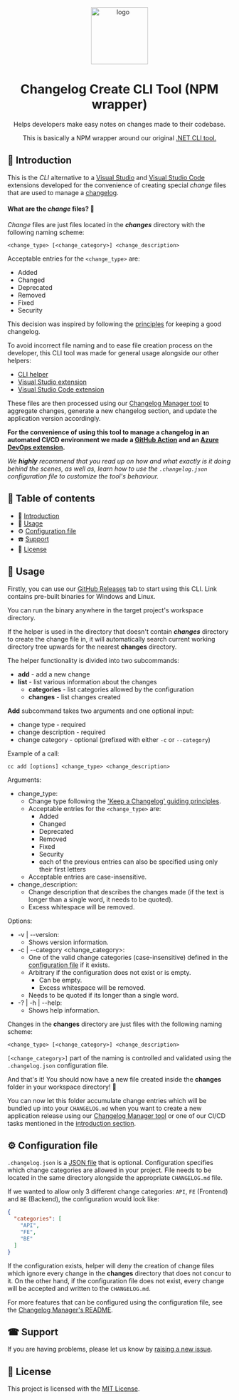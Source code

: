 <div align="center">
  <a style="display: inline-block;" href="https://enterwell.net" target="_blank">
    <picture>
      <source media="(prefers-color-scheme: dark)" srcset="https://enterwell.net/wp-content/uploads/2023/05/ew-logomark-color-negative-128.x48680.png">
      <img width="128" height="128" alt="logo" src="https://enterwell.net/wp-content/uploads/2023/05/ew-logomark-color-positive-128.x48680.png">
    </picture>
  </a>
  
  <h1>Changelog Create CLI Tool (NPM wrapper)</h1>

  <p>Helps developers make easy notes on changes made to their codebase.</p>
  <p>This is basically a NPM wrapper around our original
    <a href="https://github.com/Enterwell/ChangelogManager/tree/main/Enterwell.CI.Changelog.CLI">.NET CLI tool.</a>
  </p>
</div>

## 🌱 Introduction
This is the *CLI* alternative to a [Visual Studio](https://github.com/Enterwell/ChangelogManager/tree/main/Enterwell.CI.Changelog.VSIX) and [Visual Studio Code](https://github.com/Enterwell/ChangelogManager/tree/main/Enterwell.CI.Changelog.VSCodeExtension) extensions developed for the convenience of creating special *change* files that are used to manage a [changelog](https://keepachangelog.com/en/1.1.0/).

#### What are the *change* files? 🤔

*Change* files are just files located in the ***changes*** directory with the following naming scheme:

```
<change_type> [<change_category>] <change_description>
```

Acceptable entries for the `<change_type>` are:

+ Added
+ Changed
+ Deprecated
+ Removed
+ Fixed
+ Security

This decision was inspired by following the [principles](https://keepachangelog.com/en/1.0.0/#how) for keeping a good changelog.

To avoid incorrect file naming and to ease file creation process on the developer, this CLI tool was made for general usage alongside our other helpers:
  + [CLI helper](https://github.com/Enterwell/ChangelogManager/tree/main/Enterwell.CI.Changelog.CLI)
  + [Visual Studio extension](https://github.com/Enterwell/ChangelogManager/tree/main/Enterwell.CI.Changelog.VSIX)
  + [Visual Studio Code extension](https://github.com/Enterwell/ChangelogManager/tree/main/Enterwell.CI.Changelog.VSCodeExtension)

These files are then processed using our [Changelog Manager tool](https://github.com/Enterwell/ChangelogManager/tree/main/Enterwell.CI.Changelog) to aggregate changes, generate a new changelog section, and update the application version accordingly.

**For the convenience of using this tool to manage a changelog in an automated CI/CD environment we made a [GitHub Action](https://github.com/Enterwell/ChangelogManager-GitHub-Action) and an [Azure DevOps extension](https://github.com/Enterwell/ChangelogManager/tree/main/Enterwell.CI.Changelog.DevOpsExtension).**

*We **highly** recommend that you read up on how and what exactly is it doing behind the scenes, as well as, learn how to use the `.changelog.json` configuration file to customize the tool's behaviour.*


## 📖 Table of contents
+ 🌱 [Introduction](#-introduction)
+ 📝 [Usage](#-usage)
+ ⚙️ [Configuration file](#-configuration-file)
+ ☎️ [Support](#-support)
+ 🪪 [License](#-license)

## 📝 Usage

Firstly, you can use our [GitHub Releases](https://github.com/Enterwell/ChangelogManager/releases/) tab to start using this CLI. Link contains pre-built binaries for Windows and Linux.

You can run the binary anywhere in the target project's workspace directory.

If the helper is used in the directory that doesn't contain ***changes*** directory to create the change file in, it will automatically search current working directory tree upwards for the nearest **changes** directory.

The helper functionality is divided into two subcommands:
+ **add** - add a new change
+ **list** - list various information about the changes
    + **categories** - list categories allowed by the configuration
    + **changes** - list changes created

**Add** subcommand takes two arguments and one optional input:
+ change type - required
+ change description - required
+ change category - optional (prefixed with either `-c` or `--category`)

Example of a call:

```
cc add [options] <change_type> <change_description>
```

Arguments:
+ change_type: 
   + Change type following the ['Keep a Changelog' guiding principles](https://keepachangelog.com/en/1.0.0/#how).
   + Acceptable entries for the `<change_type>` are:
      + Added
      + Changed
      + Deprecated
      + Removed
      + Fixed
      + Security
      + each of the previous entries can also be specified using only their first letters
   + Acceptable entries are case-insensitive.
+ change_description:
   + Change description that describes the changes made (if the text is longer than a single word, it needs to be quoted).
   + Excess whitespace will be removed.

Options:
+ -v | --version:
   + Shows version information.
+ -c | --category <change_category>:
   + One of the valid change categories (case-insensitive) defined in the [configuration file](#-configuration-file) if it exists.
   + Arbitrary if the configuration does not exist or is empty.
      + Can be empty.
      + Excess whitespace will be removed.
   + Needs to be quoted if its longer than a single word.
+ -? | -h | --help:
   + Shows help information.

Changes in the **changes** directory are just files with the following naming scheme:

```
<change_type> [<change_category>] <change_description>
```

`[<change_category>]` part of the naming is controlled and validated using the `.changelog.json` configuration file.

And that's it! You should now have a new file created inside the **changes** folder in your workspace directory! 🎉

You can now let this folder accumulate change entries which will be bundled up into your `CHANGELOG.md` when you want to create a new application release using our [Changelog Manager tool](https://github.com/Enterwell/ChangelogManager/tree/main/Enterwell.CI.Changelog) or one of our CI/CD tasks mentioned in the [introduction section](#-introduction).

## ⚙ Configuration file
`.changelog.json` is a [JSON file](https://www.json.org/json-en.html) that is optional. Configuration specifies which change categories are allowed in your project. File needs to be located in the same directory alongside the appropriate `CHANGELOG.md` file.

If we wanted to allow only 3 different change categories: `API`, `FE` (Frontend) and `BE` (Backend), the configuration would look like:

```json
{
  "categories": [
    "API",
    "FE",
    "BE"
  ]
}
```

If the configuration exists, helper will deny the creation of change files which ignore every change in the **changes** directory that does not concur to it. On the other hand, if the configuration file does not exist, every change will be accepted and written to the `CHANGELOG.md`.

For more features that can be configured using the configuration file, see the [Changelog Manager's README](https://github.com/Enterwell/ChangelogManager/tree/main/Enterwell.CI.Changelog#-configuration-file).

## ☎ Support
If you are having problems, please let us know by [raising a new issue](https://github.com/Enterwell/ChangelogManager/issues/new?title=[npm]).

## 🪪 License
This project is licensed with the [MIT License](https://github.com/Enterwell/ChangelogManager/blob/main/LICENSE).